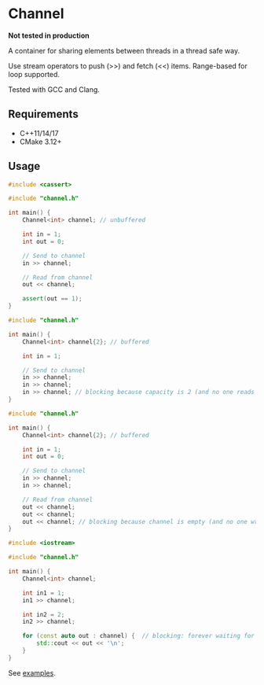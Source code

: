# Channel

**Not tested in production**

A container for sharing elements between threads in a thread safe way.

Use stream operators to push (>>) and fetch (<<) items. Range-based for loop supported.

Tested with GCC and Clang. 

## Requirements
* C++11/14/17
* CMake 3.12+

## Usage

```c++
#include <cassert>

#include "channel.h"

int main() {
    Channel<int> channel; // unbuffered

    int in = 1;
    int out = 0;

    // Send to channel
    in >> channel;

    // Read from channel
    out << channel;

    assert(out == 1);
}
```

```c++
#include "channel.h"

int main() {
    Channel<int> channel{2}; // buffered

    int in = 1;

    // Send to channel
    in >> channel;
    in >> channel;
    in >> channel; // blocking because capacity is 2 (and no one reads from channel)
}
```

```c++
#include "channel.h"

int main() {
    Channel<int> channel{2}; // buffered

    int in = 1;
    int out = 0;

    // Send to channel
    in >> channel;
    in >> channel;

    // Read from channel
    out << channel;
    out << channel;
    out << channel; // blocking because channel is empty (and no one writes on it)
}
```

```c++
#include <iostream>

#include "channel.h"

int main() {
    Channel<int> channel;

    int in1 = 1;
    in1 >> channel;

    int in2 = 2;
    in2 >> channel;

    for (const auto out : channel) {  // blocking: forever waiting for channel items
        std::cout << out << '\n';
    }
}
```

See [examples](examples).